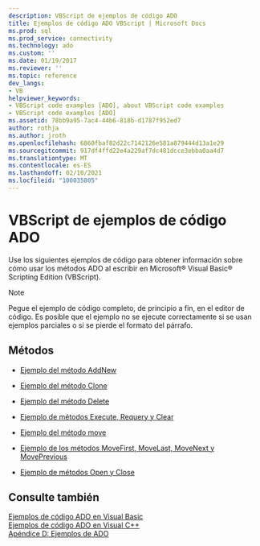 ```yaml
---
description: VBScript de ejemplos de código ADO
title: Ejemplos de código ADO VBScript | Microsoft Docs
ms.prod: sql
ms.prod_service: connectivity
ms.technology: ado
ms.custom: ''
ms.date: 01/19/2017
ms.reviewer: ''
ms.topic: reference
dev_langs:
- VB
helpviewer_keywords:
- VBScript code examples [ADO], about VBScript code examples
- VBScript code examples [ADO]
ms.assetid: 78bb9a95-7ac4-44b6-818b-d1787f952ed7
author: rothja
ms.author: jroth
ms.openlocfilehash: 6860fbaf82d22c7142126e581a879444d13a1e29
ms.sourcegitcommit: 917df4ffd22e4a229af7dc481dcce3ebba0aa4d7
ms.translationtype: MT
ms.contentlocale: es-ES
ms.lasthandoff: 02/10/2021
ms.locfileid: "100035805"
---
```

# <a name="ado-code-examples-vbscript"></a>VBScript de ejemplos de código ADO
Use los siguientes ejemplos de código para obtener información sobre cómo usar los métodos ADO al escribir en Microsoft® Visual Basic® Scripting Edition (VBScript).  
  
> [!NOTE]
>  Pegue el ejemplo de código completo, de principio a fin, en el editor de código. Es posible que el ejemplo no se ejecute correctamente si se usan ejemplos parciales o si se pierde el formato del párrafo.  
  
## <a name="methods"></a>Métodos  
  
-   [Ejemplo del método AddNew](./addnew-method-example-vbscript.md)  
  
-   [Ejemplo del método Clone](./clone-method-example-vbscript.md)  
  
-   [Ejemplo del método Delete](./delete-method-example-vbscript.md)  
  
-   [Ejemplo de métodos Execute, Requery y Clear](./execute-requery-and-clear-methods-example-vbscript.md)  
  
-   [Ejemplo del método move](./move-method-example-vbscript.md)  
  
-   [Ejemplo de los métodos MoveFirst, MoveLast, MoveNext y MovePrevious](./movefirst-movelast-movenext-and-moveprevious-methods-example-vbscript.md)  
  
-   [Ejemplo de métodos Open y Close](./open-and-close-methods-example-vbscript.md)  
  
## <a name="see-also"></a>Consulte también  
 [Ejemplos de código ADO en Visual Basic](./ado-code-examples-in-visual-basic.md)   
 [Ejemplos de código ADO en Visual C++](./ado-code-examples-in-visual-c.md)   
 [Apéndice D: Ejemplos de ADO](../../guide/appendixes/appendix-d-ado-samples.md)